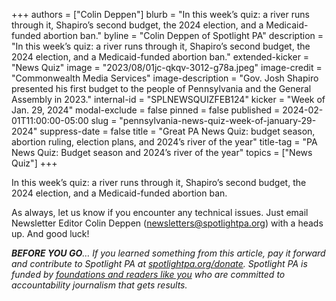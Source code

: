 +++
authors = ["Colin Deppen"]
blurb = "In this week’s quiz: a river runs through it, Shapiro’s second budget, the 2024 election, and a Medicaid-funded abortion ban."
byline = "Colin Deppen of Spotlight PA"
description = "In this week’s quiz: a river runs through it, Shapiro’s second budget, the 2024 election, and a Medicaid-funded abortion ban."
extended-kicker = "News Quiz"
image = "2023/08/01jc-qkqv-3012-g78a.jpeg"
image-credit = "Commonwealth Media Services"
image-description = "Gov. Josh Shapiro presented his first budget to the people of Pennsylvania and the General Assembly in 2023."
internal-id = "SPLNEWSQUIZFEB124"
kicker = "Week of Jan. 29, 2024"
modal-exclude = false
pinned = false
published = 2024-02-01T11:00:00-05:00
slug = "pennsylvania-news-quiz-week-of-january-29-2024"
suppress-date = false
title = "Great PA News Quiz: budget season, abortion ruling, election plans, and 2024’s river of the year"
title-tag = "PA News Quiz: Budget season and 2024’s river of the year"
topics = ["News Quiz"]
+++

In this week’s quiz: a river runs through it, Shapiro’s second budget, the 2024 election, and a Medicaid-funded abortion ban.

<div data-tf-live="01HNGBH838VN4HY9TPQTTHM3D0"></div><script src="//embed.typeform.com/next/embed.js"></script>

As always, let us know if you encounter any technical issues. Just email Newsletter Editor Colin Deppen (newsletters@spotlightpa.org) with a heads up. And good luck!

<strong><em>BEFORE YOU GO</em></strong><em>… If you learned something from this article, pay it forward and contribute to Spotlight PA at </em><a href="https://www.spotlightpa.org/donate"><em>spotlightpa.org/donate</em></a><em>. Spotlight PA is funded by </em><a href="https://www.spotlightpa.org/support"><em>foundations and readers like you</em></a><em> who are committed to accountability journalism that gets results.</em>

